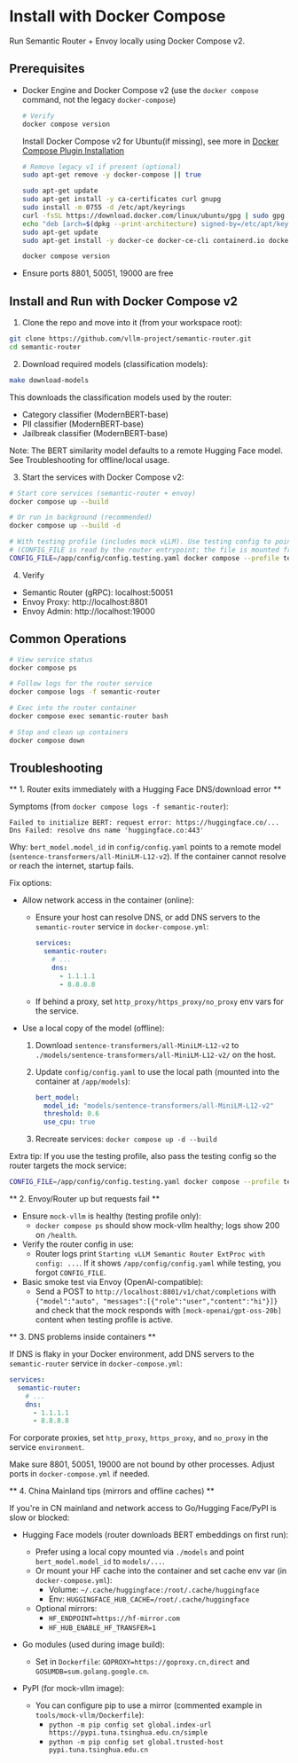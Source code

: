 # Install with Docker Compose

Run Semantic Router + Envoy locally using Docker Compose v2.

## Prerequisites

- Docker Engine and Docker Compose v2 (use the `docker compose` command, not the legacy `docker-compose`)

  ```bash
  # Verify
  docker compose version
  ```

  Install Docker Compose v2 for Ubuntu(if missing), see more in [Docker Compose Plugin Installation](https://docs.docker.com/compose/install/linux/#install-using-the-repository)

  ```bash
  # Remove legacy v1 if present (optional)
  sudo apt-get remove -y docker-compose || true

  sudo apt-get update
  sudo apt-get install -y ca-certificates curl gnupg
  sudo install -m 0755 -d /etc/apt/keyrings
  curl -fsSL https://download.docker.com/linux/ubuntu/gpg | sudo gpg --yes --dearmor -o /etc/apt/keyrings/docker.gpg
  echo "deb [arch=$(dpkg --print-architecture) signed-by=/etc/apt/keyrings/docker.gpg] https://download.docker.com/linux/ubuntu $(. /etc/os-release && echo $VERSION_CODENAME) stable" | sudo tee /etc/apt/sources.list.d/docker.list > /dev/null
  sudo apt-get update
  sudo apt-get install -y docker-ce docker-ce-cli containerd.io docker-buildx-plugin docker-compose-plugin

  docker compose version
  ```

- Ensure ports 8801, 50051, 19000 are free

## Install and Run with Docker Compose v2

1. Clone the repo and move into it (from your workspace root):

```bash
git clone https://github.com/vllm-project/semantic-router.git
cd semantic-router
```

2. Download required models (classification models):

```bash
make download-models
```

This downloads the classification models used by the router:

- Category classifier (ModernBERT-base)
- PII classifier (ModernBERT-base)
- Jailbreak classifier (ModernBERT-base)

Note: The BERT similarity model defaults to a remote Hugging Face model. See Troubleshooting for offline/local usage.

3. Start the services with Docker Compose v2:

```bash
# Start core services (semantic-router + envoy)
docker compose up --build

# Or run in background (recommended)
docker compose up --build -d

# With testing profile (includes mock vLLM). Use testing config to point router at the mock endpoint:
# (CONFIG_FILE is read by the router entrypoint; the file is mounted from ./config)
CONFIG_FILE=/app/config/config.testing.yaml docker compose --profile testing up --build
```

4. Verify

- Semantic Router (gRPC): localhost:50051
- Envoy Proxy: http://localhost:8801
- Envoy Admin: http://localhost:19000

## Common Operations

```bash
# View service status
docker compose ps

# Follow logs for the router service
docker compose logs -f semantic-router

# Exec into the router container
docker compose exec semantic-router bash

# Stop and clean up containers
docker compose down
```

## Troubleshooting

** 1. Router exits immediately with a Hugging Face DNS/download error **

Symptoms (from `docker compose logs -f semantic-router`):

```
Failed to initialize BERT: request error: https://huggingface.co/... Dns Failed: resolve dns name 'huggingface.co:443'
```

Why: `bert_model.model_id` in `config/config.yaml` points to a remote model (`sentence-transformers/all-MiniLM-L12-v2`). If the container cannot resolve or reach the internet, startup fails.

Fix options:

- Allow network access in the container (online):

  - Ensure your host can resolve DNS, or add DNS servers to the `semantic-router` service in `docker-compose.yml`:

    ```yaml
    services:
      semantic-router:
        # ...
        dns:
          - 1.1.1.1
          - 8.8.8.8
    ```

  - If behind a proxy, set `http_proxy/https_proxy/no_proxy` env vars for the service.

- Use a local copy of the model (offline):

  1. Download `sentence-transformers/all-MiniLM-L12-v2` to `./models/sentence-transformers/all-MiniLM-L12-v2/` on the host.
  2. Update `config/config.yaml` to use the local path (mounted into the container at `/app/models`):

      ```yaml
      bert_model:
        model_id: "models/sentence-transformers/all-MiniLM-L12-v2"
        threshold: 0.6
        use_cpu: true
      ```

  3. Recreate services: `docker compose up -d --build`

Extra tip: If you use the testing profile, also pass the testing config so the router targets the mock service:

```bash
CONFIG_FILE=/app/config/config.testing.yaml docker compose --profile testing up --build
```

** 2. Envoy/Router up but requests fail **

- Ensure `mock-vllm` is healthy (testing profile only):
  - `docker compose ps` should show mock-vllm healthy; logs show 200 on `/health`.
- Verify the router config in use:
  - Router logs print `Starting vLLM Semantic Router ExtProc with config: ...`. If it shows `/app/config/config.yaml` while testing, you forgot `CONFIG_FILE`.
- Basic smoke test via Envoy (OpenAI-compatible):
  - Send a POST to `http://localhost:8801/v1/chat/completions` with `{"model":"auto", "messages":[{"role":"user","content":"hi"}]}` and check that the mock responds with `[mock-openai/gpt-oss-20b]` content when testing profile is active.

** 3. DNS problems inside containers **

If DNS is flaky in your Docker environment, add DNS servers to the `semantic-router` service in `docker-compose.yml`:

```yaml
services:
  semantic-router:
    # ...
    dns:
      - 1.1.1.1
      - 8.8.8.8
```

For corporate proxies, set `http_proxy`, `https_proxy`, and `no_proxy` in the service `environment`.

Make sure 8801, 50051, 19000 are not bound by other processes. Adjust ports in `docker-compose.yml` if needed.

** 4. China Mainland tips (mirrors and offline caches) **

If you're in CN mainland and network access to Go/Hugging Face/PyPI is slow or blocked:

- Hugging Face models (router downloads BERT embeddings on first run):

  - Prefer using a local copy mounted via `./models` and point `bert_model.model_id` to `models/...`.
  - Or mount your HF cache into the container and set cache env var (in `docker-compose.yml`):
    - Volume: `~/.cache/huggingface:/root/.cache/huggingface`
    - Env: `HUGGINGFACE_HUB_CACHE=/root/.cache/huggingface`
  - Optional mirrors:
    - `HF_ENDPOINT=https://hf-mirror.com`
    - `HF_HUB_ENABLE_HF_TRANSFER=1`

- Go modules (used during image build):

  - Set in `Dockerfile`: `GOPROXY=https://goproxy.cn,direct` and `GOSUMDB=sum.golang.google.cn`.

- PyPI (for mock-vllm image):
  - You can configure pip to use a mirror (commented example in `tools/mock-vllm/Dockerfile`):
    - `python -m pip config set global.index-url https://pypi.tuna.tsinghua.edu.cn/simple`
    - `python -m pip config set global.trusted-host pypi.tuna.tsinghua.edu.cn`

